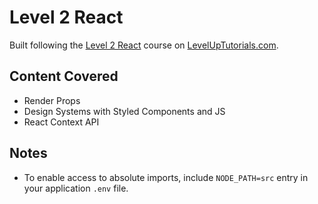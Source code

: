 # Level 2 React

Built following the [Level 2 React](https://www.leveluptutorials.com/tutorials/level-2-react) course on [LevelUpTutorials.com](https://www.leveluptutorials.com).

## Content Covered

- Render Props
- Design Systems with Styled Components and JS
- React Context API

## Notes

- To enable access to absolute imports, include `NODE_PATH=src` entry in your application `.env` file.
